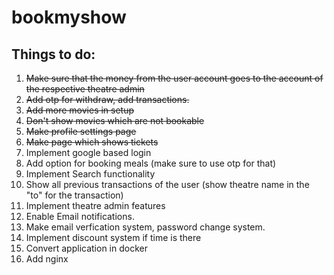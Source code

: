 # bookmyshow

## Things to do:

1. ~~Make sure that the money from the user account goes to the account of the respective theatre admin~~
2. ~~Add otp for withdraw, add transactions.~~
3. ~~Add more movies in setup~~
4. ~~Don't show movies which are not bookable~~
5. ~~Make profile settings page~~
6. ~~Make page which shows tickets~~
7. Implement google based login
8. Add option for booking meals (make sure to use otp for that)
9. Implement Search functionality
10. Show all previous transactions of the user (show theatre name in the "to" for the transaction)
11. Implement theatre admin features
12. Enable Email notifications.
13. Make email verfication system, password change system.
14. Implement discount system if time is there
15. Convert application in docker
16. Add nginx
